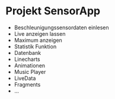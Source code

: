 # Projekt SensorApp
- Beschleunigungssensordaten einlesen
- Live anzeigen lassen
- Maximum anzeigen
- Statistik Funktion
- Datenbank
- Linecharts
- Animationen
- Music Player
- LiveData
- Fragments
- ...
